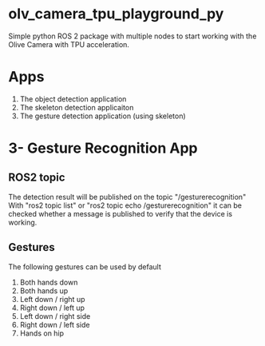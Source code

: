 # olv_camera_tpu_playground_py
Simple python ROS 2 package with multiple nodes to start working with the Olive Camera with TPU acceleration. 

# Apps 

1) The object detection application
2) The skeleton detection applicaiton
3) The gesture detection application (using skeleton)

# 3- Gesture Recognition App

## ROS2 topic
The detection result will be published on the topic "/gesturerecognition"
With "ros2 topic list" or "ros2 topic echo /gesturerecognition" it can be checked whether a message is published to verify that the device is working.

## Gestures
The following gestures can be used by default

1) Both hands down
2) Both hands up
3) Left down / right up
4) Right down / left up
5) Left down / right side
6) Right down / left side
7) Hands on hip


